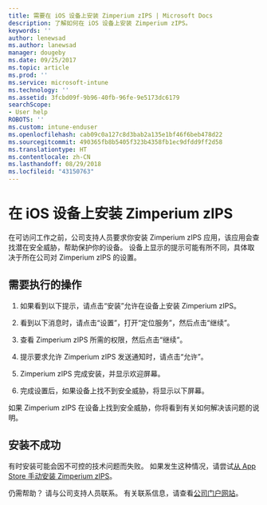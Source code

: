 ```yaml
---
title: 需要在 iOS 设备上安装 Zimperium zIPS | Microsoft Docs
description: 了解如何在 iOS 设备上安装 Zimperium zIPS。
keywords: ''
author: lenewsad
ms.author: lanewsad
manager: dougeby
ms.date: 09/25/2017
ms.topic: article
ms.prod: ''
ms.service: microsoft-intune
ms.technology: ''
ms.assetid: 3fcbd09f-9b96-40fb-96fe-9e5173dc6179
searchScope:
- User help
ROBOTS: ''
ms.custom: intune-enduser
ms.openlocfilehash: cab09c0a127c8d3bab2a135e1bf46f6beb478d22
ms.sourcegitcommit: 490365fb8b5405f323b4358fb1ec9dfdd9ff2d58
ms.translationtype: HT
ms.contentlocale: zh-CN
ms.lasthandoff: 08/29/2018
ms.locfileid: "43150763"
---
```

# <a name="install-zimperium-zips-on-your-ios-device"></a>在 iOS 设备上安装 Zimperium zIPS

在可访问工作之前，公司支持人员要求你安装 Zimperium zIPS 应用，该应用会查找潜在安全威胁，帮助保护你的设备。 设备上显示的提示可能有所不同，具体取决于所在公司对 Zimperium zIPS 的设置。

## <a name="what-you-need-to-do"></a>需要执行的操作 

1.  如果看到以下提示，请点击“安装”允许在设备上安装 Zimperium zIPS。

2. 看到以下消息时，请点击“设置”，打开“定位服务”，然后点击“继续”。

3. 查看 Zimperium zIPS 所需的权限，然后点击“继续”。

4. 提示要求允许 Zimperium zIPS 发送通知时，请点击“允许”。

5. Zimperium zIPS 完成安装，并显示欢迎屏幕。

6. 完成设置后，如果设备上找不到安全威胁，将显示以下屏幕。

如果 Zimperium zIPS 在设备上找到安全威胁，你将看到有关如何解决该问题的说明。

## <a name="if-the-installation-doesnt-work"></a>安装不成功

有时安装可能会因不可控的技术问题而失败。 如果发生这种情况，请尝试[从 App Store 手动安装 Zimperium zIPS](https://itunes.apple.com/app/zimperium-zips/id1030924459)。

仍需帮助？ 请与公司支持人员联系。 有关联系信息，请查看[公司门户网站](https://go.microsoft.com/fwlink/?linkid=2010980)。
